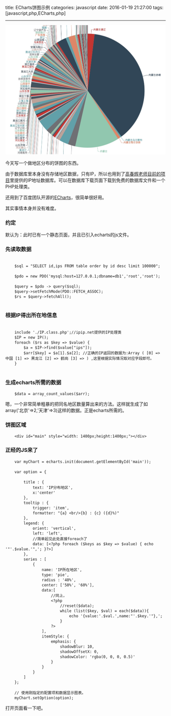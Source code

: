 title: ECharts饼图示例
categories: javascript
date: 2016-01-19 21:27:00
tags:  [javascript,php,ECharts,php]

---

![](/images/BEEC6560-EC03-4027-969D-DBB584A47E69.png)

今天写一个做地区分布的饼图的东西。

由于数据库里本身没有存储地区数据，只有IP，所以也用到了[高春辉老师目前的项目](http://www.ipip.net/)里提供的IP地址数据库。可以在数据库下载页面下载到免费的数据库文件和一个PHP处理类。

还用到了百度团队开源的[ECharts](http://echarts.baidu.com/index.html)，很简单很好用。

其实事情本身并没有难度。

### 约定

默认为：此时已有一个静态页面，并且已引入echarts的js文件。

### 先读取数据
```

	$sql = "SELECT id,ips FROM table order by id desc limit 100000";
	
	$pdo = new PDO('mysql:host=127.0.0.1;dbname=db1','root','root');
	
	$query = $pdo -> query($sql);
	$query->setFetchMode(PDO::FETCH_ASSOC);
	$rs = $query->fetchAll();	
	
```

### 根据IP得出所在地信息

```

	include './IP.class.php';//ipip.net提供的IP处理类
	$IP = new IP();
	foreach ($rs as $key => $value) {
		$a = $IP->find($value["ips"]);
		$arr[$key] = $a[1].$a[2]; //正确的IP返回的数据为:Array ( [0] => 中国 [1] => 黑龙江 [2] => 鹤岗 [3] => ) ,这里根据实际情况取对应字段即可。
	}
	
```

### 生成echarts所需的数据

```
	$data = array_count_values($arr);
```

嗯，一个非常简单粗暴的把同名地区数量算出来的方法。这样就生成了如array('北京'=>2,'天津'=>3)这样的数据。正是echarts所需的。

### 饼图区域

```
	<div id="main" style="width: 1400px;height:1400px;"></div>
```

### 正经的JS来了

```
	var myChart = echarts.init(document.getElementById('main'));
	
	var option = {
       
        title : {
	        text: 'IP分布地区',
	        x:'center'
	    },
	    tooltip : {
	        trigger: 'item',
	        formatter: "{a} <br/>{b} : {c} ({d}%)"
	    },
	    legend: {
	        orient: 'vertical',
	        left: 'left',
	        //简单起见此处直接foreach了
	        data: [<?php foreach ($keys as $key => $value) { echo '"'.$value.'",'; }?>]
	    },
	    series : [
	        {
	            name: 'IP所在地区',
	            type: 'pie',
	            radius : '40%',
	            center: ['50%', '60%'],
	            data:[
	            	//同上，
	            	<?php 
	            		//reset($data);
						while (list($key, $val) = each($data)){
							echo '{value:'.$val.',name:"'.$key.'"},';
						}
	            	?>
	            ],
	            itemStyle: {
	                emphasis: {
	                    shadowBlur: 10,
	                    shadowOffsetX: 0,
	                    shadowColor: 'rgba(0, 0, 0, 0.5)'
	                }
	            }
	        }
	    ]
    };
    
    // 使用刚指定的配置项和数据显示图表。
    myChart.setOption(option);

```

打开页面看一下吧。



